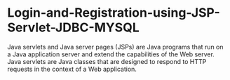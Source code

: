 # Login-and-Registration-using-JSP-Servlet-JDBC-MYSQL
Java servlets and Java server pages (JSPs) are Java programs that run on a Java application server and extend the capabilities of the Web server. Java servlets are Java classes that are designed to respond to HTTP requests in the context of a Web application.
